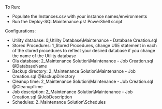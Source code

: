 To Run:
- Populate the Instances.csv with your instance names/environments
- Run the Deploy-SQLMaintenance.ps1 PowerShell script

Configurations:
- Utility database: 0_Utility Database\Maintenance - Database Creation.sql
- Stored Procedures: 1_Stored Procedures, change USE statement in each of the stored procedures to reflect your desired database if you change the name of the Utility database
- Ola database: 2_Maintenance Solution\Maintenance - Job Creation.sql @DatabaseName
- Backup directory: 2_Maintenance Solution\Maintenance - Job Creation.sql @BackupDirectory
- Cleanup time: 2_Maintenance Solution\Maintenance - Job Creation.sql @CleanupTime
- Job description: 2_Maintenance Solution\Maintenance - Job Creation.sql @JobDescription
- Schedules: 2_Maintenance Solution\Schedules
